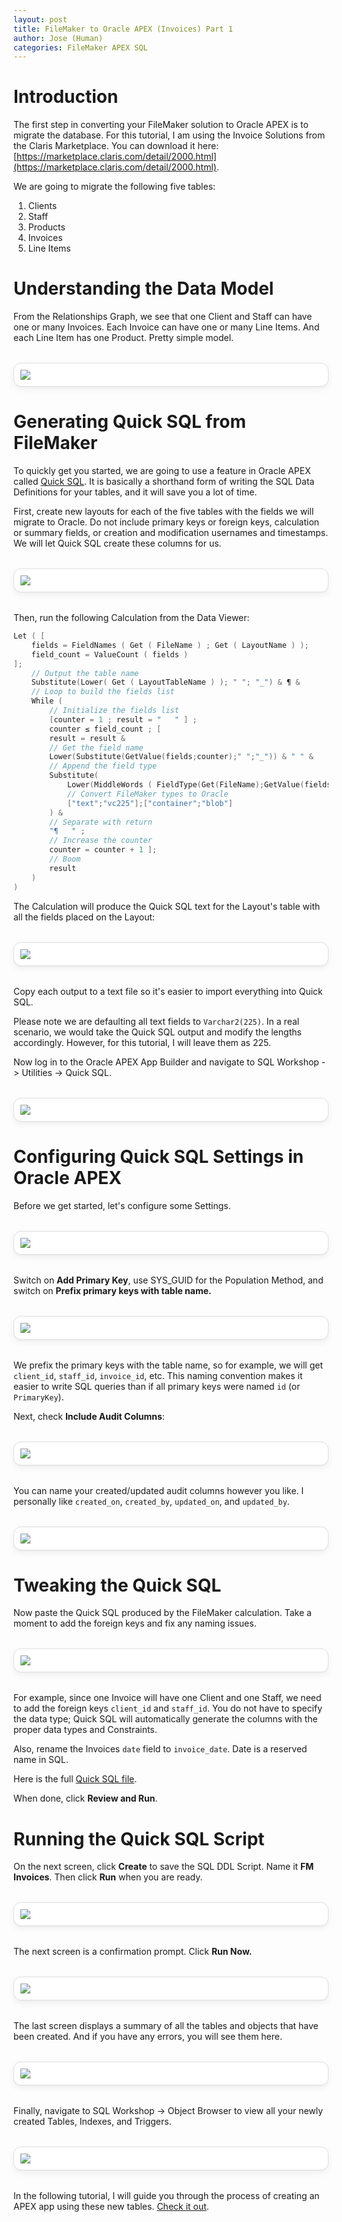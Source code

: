 ```yaml
---
layout: post
title: FileMaker to Oracle APEX (Invoices) Part 1
author: Jose (Human)
categories: FileMaker APEX SQL
---
```


<style>
img {
  display: block;
  max-width: 100%;
  height: auto;
  margin: 2rem auto;
  padding: 10px;
  background-color: #fff;
  border: 1px solid #e0e0e0;
  border-radius: 12px;
  box-shadow:
    0 1px 2px rgba(0, 0, 0, 0.04),
    0 4px 12px rgba(0, 0, 0, 0.06);
  transition: box-shadow 0.3s ease, transform 0.3s ease;
}
</style>

# Introduction

The first step in converting your FileMaker solution to Oracle APEX is to migrate the database. For this tutorial, I am using the Invoice Solutions from the Claris Marketplace. You can download it here: [https://marketplace.claris.com/detail/2000.html](https://marketplace.claris.com/detail/2000.html).

We are going to migrate the following five tables:

1. Clients
2. Staff
3. Products
4. Invoices
5. Line Items

# Understanding the Data Model

From the Relationships Graph, we see that one Client and Staff can have one or many Invoices. Each Invoice can have one or many Line Items. And each Line Item has one Product. Pretty simple model.

![](/assets/img/filemaker_to_apex_invoices/fm_invoices_erd.png)

# Generating Quick SQL from FileMaker

To quickly get you started, we are going to use a feature in Oracle APEX called [Quick SQL](https://docs.oracle.com/en/database/oracle/apex/24.2/aeutl/using-quick-sql.html#GUID-21EE36C2-F814-48C0-90EA-7D464E9014FD). It is basically a shorthand form of writing the SQL Data Definitions for your tables, and it will save you a lot of time.

First, create new layouts for each of the five tables with the fields we will migrate to Oracle. Do not include primary keys or foreign keys, calculation or summary fields, or creation and modification usernames and timestamps. We will let Quick SQL create these columns for us.

![](/assets/img/filemaker_to_apex_invoices/filemaker_field_layout_01.png)

Then, run the following Calculation from the Data Viewer:

```c
Let ( [
    fields = FieldNames ( Get ( FileName ) ; Get ( LayoutName ) );
    field_count = ValueCount ( fields )
];
    // Output the table name
    Substitute(Lower( Get ( LayoutTableName ) ); " "; "_") & ¶ & 
    // Loop to build the fields list
    While (
        // Initialize the fields list
        [counter = 1 ; result = "   " ] ;
        counter ≤ field_count ; [ 
        result = result & 
        // Get the field name
        Lower(Substitute(GetValue(fields;counter);" ";"_")) & " " & 
        // Append the field type
        Substitute( 
            Lower(MiddleWords ( FieldType(Get(FileName);GetValue(fields;counter)); 2 ; 1)) ;
            // Convert FileMaker types to Oracle
            ["text";"vc225"];["container";"blob"]
        ) & 
        // Separate with return
        "¶   " ; 
        // Increase the counter
        counter = counter + 1 ];
        // Boom
        result
    )
)
```
The Calculation will produce the Quick SQL text for the Layout's table with all the fields placed on the Layout:

![](/assets/img/filemaker_to_apex_invoices/filemaker_custom_function_quicksql.png)

Copy each output to a text file so it's easier to import everything into Quick SQL.

Please note we are defaulting all text fields to `Varchar2(225)`. In a real scenario, we would take the Quick SQL output and modify the lengths accordingly. However, for this tutorial, I will leave them as 225.

Now log in to the Oracle APEX App Builder and navigate to SQL Workshop -> Utilities -> Quick SQL.

![](/assets/img/filemaker_to_apex_invoices/quicksql_menu.png)

# Configuring Quick SQL Settings in Oracle APEX

Before we get started, let's configure some Settings.

![](/assets/img/filemaker_to_apex_invoices/quicksql_settings.png)

Switch on **Add Primary Key**, use SYS_GUID for the Population Method, and switch on **Prefix primary keys with table name.**

![](/assets/img/filemaker_to_apex_invoices/quicksql_settings_01.png)

We prefix the primary keys with the table name, so for example, we will get `client_id`, `staff_id`, `invoice_id`, etc. This naming convention makes it easier to write SQL queries than if all primary keys were named `id` (or `PrimaryKey`).

Next, check **Include Audit Columns**:

![](/assets/img/filemaker_to_apex_invoices/quicksql_settings_02.png)

You can name your created/updated audit columns however you like. I personally like `created_on`, `created_by`, `updated_on`, and `updated_by`.

![](/assets/img/filemaker_to_apex_invoices/quicksql_settings_03.png)

# Tweaking the Quick SQL

Now paste the Quick SQL produced by the FileMaker calculation. Take a moment to add the foreign keys and fix any naming issues.

![](/assets/img/filemaker_to_apex_invoices/quicksql_01.png)

For example, since one Invoice will have one Client and one Staff, we need to add the foreign keys `client_id` and `staff_id`. You do not have to specify the data type; Quick SQL will automatically generate the columns with the proper data types and Constraints.

Also, rename the Invoices `date` field to `invoice_date`. Date is a reserved name in SQL.

Here is the full [Quick SQL file](/assets/source/filemaker_to_apex_invoices/fm_invoice_quicksql.txt).

When done, click **Review and Run**. 

# Running the Quick SQL Script

On the next screen, click **Create** to save the SQL DDL Script. Name it **FM Invoices**. Then click **Run** when you are ready.

![](/assets/img/filemaker_to_apex_invoices/sql_01.png)

The next screen is a confirmation prompt. Click **Run Now.**

![](/assets/img/filemaker_to_apex_invoices/sql_02.png)

The last screen displays a summary of all the tables and objects that have been created. And if you have any errors, you will see them here.

![](/assets/img/filemaker_to_apex_invoices/sql_03.png)

Finally, navigate to SQL Workshop -> Object Browser to view all your newly created Tables, Indexes, and Triggers.

![](/assets/img/filemaker_to_apex_invoices/object_browser_01.png)

In the following tutorial, I will guide you through the process of creating an APEX app using these new tables. [Check it out](https://solutionscay.github.io/filemaker/apex/sql/2025/10/04/filemaker-to-apex-invoices-02.html).